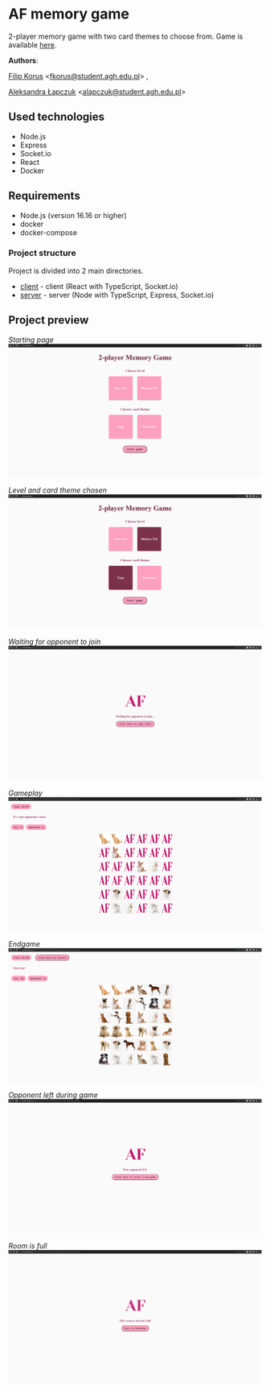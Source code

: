 # AF memory game
2-player memory game with two card themes to choose from. Game is available [here](https://afmemory.fkor.us).

**Authors**:

[Filip Korus](https://fkor.us/) <[fkorus@student.agh.edu.pl](mailto:fkorus@student.agh.edu.pl)> ,

[Aleksandra Łapczuk](https://github.com/alapczvk) <[alapczuk@student.agh.edu.pl](mailto:alapczuk@student.agh.edu.pl)>

## Used technologies
- Node.js
- Express
- Socket.io
- React
- Docker

## Requirements
- Node.js (version 16.16 or higher)
- docker
- docker-compose

### Project structure
Project is divided into 2 main directories.
- [client](client) - client (React with TypeScript, Socket.io)
- [server](server) - server (Node with TypeScript, Express, Socket.io)

## Project preview
*Starting page*
![starting page](preview/starting-page.png)

*Level and card theme chosen*
![level and card theme chosen](preview/choose-lvl-and-theme.png)

*Waiting for opponent to join*
![waiting for opponent to join](preview/waiting-for-opponent.png)

*Gameplay*
![gameplay](preview/gameplay.png)

*Endgame*
![endgame](preview/endgame.png)

*Opponent left during game*
![opponent left during game](preview/opponent-left.png)

*Room is full*
![room is full](preview/room-full.png)
